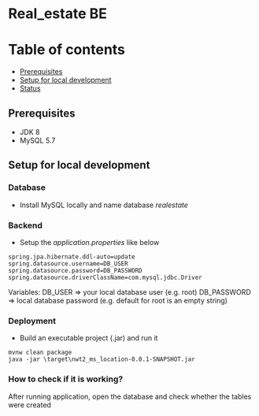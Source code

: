 # Real_estate BE 

# Table of contents

* [Prerequisites](#Prerequisites)
* [Setup for local development](#setup)
* [Status](#status)

## Prerequisites
* JDK 8
* MySQL 5.7

## Setup for local development

### Database
* Install MySQL locally and name database _realestate_

### Backend
* Setup the _application.properties_ like below
```
spring.jpa.hibernate.ddl-auto=update 
spring.datasource.username=DB_USER
spring.datasource.password=DB_PASSWORD
spring.datasource.driverClassName=com.mysql.jdbc.Driver  
```
Variables:
DB_USER => your local database user (e.g. root)
DB_PASSWORD => local database password (e.g. default for root is an empty string)

### Deployment

* Build an executable project (.jar) and run it
```
mvnw clean package
java -jar \target\nwt2_ms_location-0.0.1-SNAPSHOT.jar
```
### How to check if it is working?
After running application, open the database and check whether the tables were created
